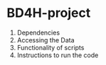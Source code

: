 # BD4H-project

1. Dependencies
2. Accessing the Data
3. Functionality of scripts 
4. Instructions to run the code

